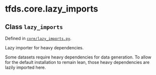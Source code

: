 <div itemscope itemtype="http://developers.google.com/ReferenceObject">
<meta itemprop="name" content="tfds.core.lazy_imports" />
<meta itemprop="path" content="Stable" />
</div>

# tfds.core.lazy_imports

## Class `lazy_imports`





Defined in [`core/lazy_imports.py`](https://github.com/tensorflow/datasets/tree/master/tensorflow_datasets/core/lazy_imports.py).

Lazy importer for heavy dependencies.

Some datasets require heavy dependencies for data generation. To allow for
the default installation to remain lean, those heavy dependencies are
lazily imported here.

